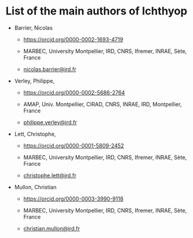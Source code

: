 # List of the main authors of Ichthyop

-   Barrier, Nicolas

    -   <https://orcid.org/0000-0002-1693-4719>

    -   MARBEC, University Montpellier, IRD, CNRS, Ifremer, INRAE, Sète, France

    -   [nicolas.barrier\@ird.fr](mailto:nicolas.barrier@ird.fr)

-   Verley, Philippe,

    -   <https://orcid.org/0000-0002-5686-2764>

    -   AMAP, Univ. Montpellier, CIRAD, CNRS, INRAE, IRD, Montpellier, France

    -   [philippe.verley\@ird.fr](mailto:philippe.verley@ird.fr)

-   Lett, Christophe,

    -   <https://orcid.org/0000-0001-5809-2452>

    -   MARBEC, University Montpellier, IRD, CNRS, Ifremer, INRAE, Sète, France

    -   [christophe.lett\@ird.fr](mailto:christophe.lett@ird.fr)

-   Mullon, Christian

    -   <https://orcid.org/0000-0003-3990-9118>

    -   MARBEC, University Montpellier, IRD, CNRS, Ifremer, INRAE, Sète, France

    -   [christian.mullon\@ird.fr](mailto:christian.mullon@ird.fr)